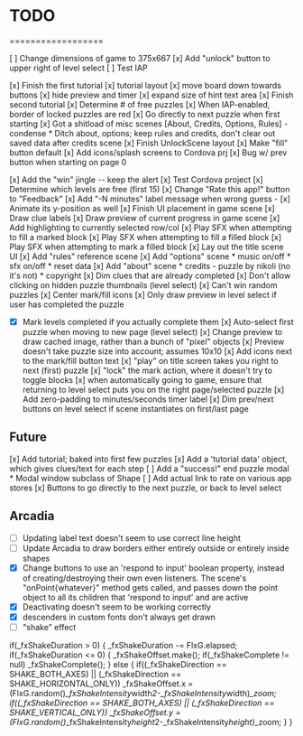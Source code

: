 # TODO

==================

[ ] Change dimensions of game to 375x667
[x] Add "unlock" button to upper right of level select
[ ] Test IAP

[x] Finish the first tutorial
	[x] tutorial layout
	[x] move board down towards buttons
	[x] hide preview and timer
	[x] expand size of hint text area
[x] Finish second tutorial
[x] Determine # of free puzzles
[x] When IAP-enabled, border of locked puzzles are red
[x] Go directly to next puzzle when first starting
[x] Got a shitload of misc scenes [About, Credits, Options, Rules] - condense
	* Ditch about, options; keep rules and credits, don't clear out saved data after credits scene
[x] Finish UnlockScene layout
[x] Make "fill" button default
[x] Add icons/splash screens to Cordova prj
[x] Bug w/ prev button when starting on page 0

[x] Add the "win" jingle -- keep the alert
[x] Test Cordova project
[x] Determine which levels are free (first 15)
[x] Change "Rate this app!" button to "Feedback"
[x] Add "-N minutes" label message when wrong guess
	- [x] Animate its y-position as well
[x] Finish UI placement in game scene
[x] Draw clue labels
[x] Draw preview of current progress in game scene
[x] Add highlighting to currently selected row/col
[x] Play SFX when attempting to fill a marked block
[x] Play SFX when attempting to fill a filled block
[x] Play SFX when attempting to mark a filled block
[x] Lay out the title scene UI
[x] Add "rules" reference scene
[x] Add "options" scene
	* music on/off
	* sfx on/off
	* reset data
[x] Add "about" scene
	* credits - puzzle by nikoli (no it's not)
	* copyright
[x] Dim clues that are already completed
[x] Don't allow clicking on hidden puzzle thumbnails (level select)
[x] Can't win random puzzles
[x] Center mark/fill icons
[x] Only draw preview in level select if user has completed the puzzle
- [x] Mark levels completed if you actually complete them
[x] Auto-select first puzzle when moving to new page (level select)
[x] Change preview to draw cached image, rather than a bunch of "pixel" objects
[x] Preview doesn't take puzzle size into account; assumes 10x10
[x] Add icons next to the mark/fill button text
[x] "play" on title screen takes you right to next (first) puzzle
[x] "lock" the mark action, where it doesn't try to toggle blocks
[x] when automatically going to game, ensure that returning to level select
	  puts you on the right page/selected puzzle
[x] Add zero-padding to minutes/seconds timer label
[x] Dim prev/next buttons on level select if scene instantiates on first/last page

## Future

[x] Add tutorial; baked into first few puzzles
[x] Add a 'tutorial data' object, which gives clues/text for each step
[ ] Add a "success!" end puzzle modal
	* Modal window subclass of Shape
[ ] Add actual link to rate on various app stores
[x] Buttons to go directly to the next puzzle, or back to level select

## Arcadia

- [ ] Updating label text doesn't seem to use correct line height
- [ ] Update Arcadia to draw borders either entirely outside or entirely inside shapes
- [x] Change buttons to use an 'respond to input' boolean property, instead of 
	  creating/destroying their own even listeners. The scene's "onPoint{whatever}"
	  method gets called, and passes down the point object to all its children that
	  'respond to input' and are active
- [x] Deactivating doesn't seem to be working correctly
- [x] descenders in custom fonts don't always get drawn
- [ ] "shake" effect

if(_fxShakeDuration > 0)
{
	_fxShakeDuration -= FlxG.elapsed;
	if(_fxShakeDuration <= 0)
	{
		_fxShakeOffset.make();
		if(_fxShakeComplete != null)
			_fxShakeComplete();
	}
	else
	{
		if((_fxShakeDirection == SHAKE_BOTH_AXES) || (_fxShakeDirection == SHAKE_HORIZONTAL_ONLY))
			_fxShakeOffset.x = (FlxG.random()*_fxShakeIntensity*width*2-_fxShakeIntensity*width)*_zoom;
		if((_fxShakeDirection == SHAKE_BOTH_AXES) || (_fxShakeDirection == SHAKE_VERTICAL_ONLY))
			_fxShakeOffset.y = (FlxG.random()*_fxShakeIntensity*height*2-_fxShakeIntensity*height)*_zoom;
	}
}

